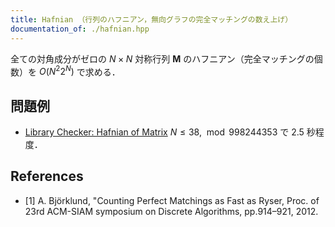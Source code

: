 ```yaml
---
title: Hafnian （行列のハフニアン，無向グラフの完全マッチングの数え上げ）
documentation_of: ./hafnian.hpp
---
```


全ての対角成分がゼロの $N \times N$ 対称行列 $\mathbf{M}$ のハフニアン（完全マッチングの個数）を $O(N^2 2^N)$ で求める．

## 問題例

- [Library Checker: Hafnian of Matrix](https://judge.yosupo.jp/problem/hafnian_of_matrix) $N \le 38$, $\bmod 998244353$ で 2.5 秒程度．

## References

- [1] A. Björklund, "Counting Perfect Matchings as Fast as Ryser,
  Proc. of 23rd ACM-SIAM symposium on Discrete Algorithms, pp.914–921, 2012.
